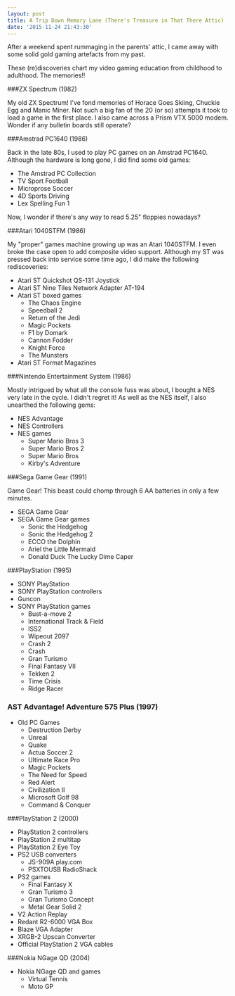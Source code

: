 ```yaml
---
layout: post
title: A Trip Down Memory Lane (There's Treasure in That There Attic)
date: '2015-11-24 21:43:30'
---
```


After a weekend spent rummaging in the parents' attic, I came away with some solid gold gaming artefacts from my past.

These (re)discoveries chart my video gaming education from childhood to adulthood. The memories!!

###ZX Spectrum (1982)

My old ZX Spectrum! I've fond memories of Horace Goes Skiing, Chuckie Egg and Manic Miner. Not such a big fan of the 20 (or so) attempts it took to load a game in the first place. I also came across a Prism VTX 5000 modem. Wonder if any bulletin boards still operate?

###Amstrad PC1640 (1986)

Back in the late 80s, I used to play PC games on an Amstrad PC1640. Although the hardware is long gone, I did find some old games: 

* The Amstrad PC Collection
* TV Sport Football
* Microprose Soccer
* 4D Sports Driving
* Lex Spelling Fun 1

Now, I wonder if there's any way to read 5.25" floppies nowadays?

###Atari 1040STFM (1986)

My "proper" games machine growing up was an Atari 1040STFM. I even broke the case open to add composite video support. Although my ST was pressed back into service some time ago, I did make the following rediscoveries:

* Atari ST Quickshot QS-131 Joystick
* Atari ST Nine Tiles Network Adapter AT-194
* Atari ST boxed games
  * The Chaos Engine
  * Speedball 2
  * Return of the Jedi
  * Magic Pockets
  * F1 by Domark
  * Cannon Fodder
  * Knight Force
  * The Munsters
* Atari ST Format Magazines

###Nintendo Entertainment System (1986)

Mostly intrigued by what all the console fuss was about, I bought a NES very late in the cycle. I didn't regret it! As well as the NES itself, I also unearthed the following gems:

* NES Advantage
* NES Controllers
* NES games
  * Super Mario Bros 3
  * Super Mario Bros 2
  * Super Mario Bros
  * Kirby's Adventure

###Sega Game Gear (1991)

Game Gear! This beast could chomp through 6 AA batteries in only a few minutes. 

* SEGA Game Gear
* SEGA Game Gear games
  * Sonic the Hedgehog
  * Sonic the Hedgehog 2
  * ECCO the Dolphin
  * Ariel the Little Mermaid
  * Donald Duck The Lucky Dime Caper

###PlayStation (1995)
* SONY PlayStation 
* SONY PlayStation controllers
* Guncon
* SONY PlayStation games
  * Bust-a-move 2
  * International Track & Field
  * ISS2
  * Wipeout 2097
  * Crash 2
  * Crash
  * Gran Turismo
  * Final Fantasy VII
  * Tekken 2
  * Time Crisis
  * Ridge Racer

### AST Advantage! Adventure 575 Plus (1997)
* Old PC Games
  * Destruction Derby
  * Unreal
  * Quake
  * Actua Soccer 2
  * Ultimate Race Pro
  * Magic Pockets
  * The Need for Speed
  * Red Alert
  * Civilization II
  * Microsoft Golf 98
  * Command & Conquer

###PlayStation 2 (2000)
* PlayStation 2 controllers
* PlayStation 2 multitap
* PlayStation 2 Eye Toy
* PS2 USB converters
  * JS-909A play.com
  * PSXTOUSB RadioShack
* PS2 games
  * Final Fantasy X
  * Gran Turismo 3
  * Gran Turismo Concept
  * Metal Gear Solid 2
* V2 Action Replay
* Redant R2-6000 VGA Box
* Blaze VGA Adapter
* XRGB-2 Upscan Converter
* Official PlayStation 2 VGA cables

###Nokia NGage QD (2004)
* Nokia NGage QD and games
  * Virtual Tennis
  * Moto GP

